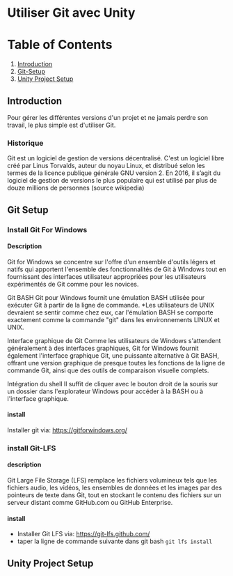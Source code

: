 # Utiliser Git avec Unity

# Table of Contents
1. [Introduction](#Introduction)
2. [Git-Setup](#Git-Setup)
3. [Unity Project Setup](#unity-Project-Setup)

## Introduction

Pour gérer les différentes versions d'un projet et ne jamais perdre son travail, le plus simple est d'utiliser Git.

### Historique

Git est un logiciel de gestion de versions décentralisé. C'est un logiciel libre créé par Linus Torvalds, auteur du noyau Linux, et distribué selon les termes de la licence publique générale GNU version 2. En 2016, il s’agit du logiciel de gestion de versions le plus populaire qui est utilisé par plus de douze millions de personnes 
(source wikipedia)

## Git Setup

### Install Git For Windows

#### Description
Git for Windows se concentre sur l'offre d'un ensemble d'outils légers et natifs qui apportent l'ensemble des fonctionnalités de Git à Windows tout en fournissant des interfaces utilisateur appropriées pour les utilisateurs expérimentés de Git comme pour les novices.

Git BASH
Git pour Windows fournit une émulation BASH utilisée pour exécuter Git à partir de la ligne de commande. *Les utilisateurs de UNIX devraient se sentir comme chez eux, car l'émulation BASH se comporte exactement comme la commande "git" dans les environnements LINUX et UNIX.

Interface graphique de Git
Comme les utilisateurs de Windows s'attendent généralement à des interfaces graphiques, Git for Windows fournit également l'interface graphique Git, une puissante alternative à Git BASH, offrant une version graphique de presque toutes les fonctions de la ligne de commande Git, ainsi que des outils de comparaison visuelle complets.

Intégration du shell
Il suffit de cliquer avec le bouton droit de la souris sur un dossier dans l'explorateur Windows pour accéder à la BASH ou à l'interface graphique.

#### install
Installer git via:
https://gitforwindows.org/

### install Git-LFS

#### description
Git Large File Storage (LFS) remplace les fichiers volumineux tels que les fichiers audio, les vidéos, les ensembles de données et les images par des pointeurs de texte dans Git, tout en stockant le contenu des fichiers sur un serveur distant comme GitHub.com ou GitHub Enterprise.

#### install

- Installer Git LFS via:
  https://git-lfs.github.com/
- taper la ligne de commande suivante dans git bash
``` git lfs install ```

## Unity Project Setup